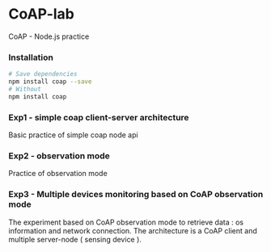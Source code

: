 # CoAP-lab
CoAP - Node.js practice

### Installation

``` Bash
# Save dependencies
npm install coap --save
# Without
npm install coap
```

### Exp1 - simple coap client-server architecture

Basic practice of simple coap node api

### Exp2 - observation mode

Practice of observation mode

### Exp3 - Multiple devices monitoring based on CoAP observation mode

The experiment based on CoAP observation mode to retrieve data : os information and network connection. The architecture is a CoAP client and multiple server-node ( sensing device ).
